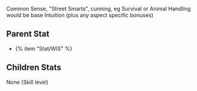 Common Sense, "Street Smarts", cunning, eg Survival or Animal Handling would be base Intuition (plus any aspect specific bonuses)

## Parent Stat

* {% item "Stat/WIS" %}

## Children Stats

None (Skill level)
